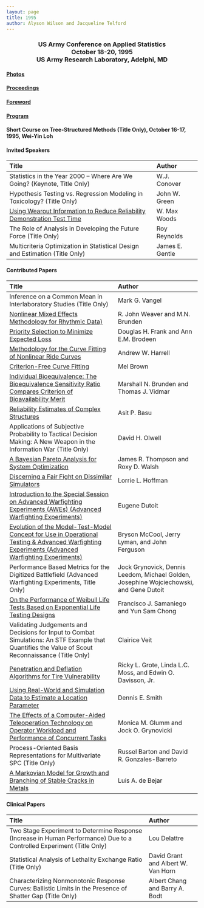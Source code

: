 ```yaml
---
layout: page
title: 1995
author: Alyson Wilson and Jacqueline Telford
---
```

<div align="center"><h3>US Army Conference on Applied Statistics<br>
October 18-20, 1995<br>
US Army Research Laboratory, Adelphi, MD</h3></div>


#### [Photos](https://alysongwilson.github.io/ACAS/DOE5/1995.pdf)

#### [Proceedings](https://alysongwilson.github.io/ACAS/DOE5/ACAS01.pdf#page=1)

#### [Foreword](https://alysongwilson.github.io/ACAS/DOE5/ACAS01.pdf#page=5)

#### [Program](https://alysongwilson.github.io/ACAS/DOE5/ACAS01.pdf#page=9)

#### Short Course on Tree-Structured Methods (Title Only), October 16-17, 1995, Wei-Yin Loh

#### Invited Speakers
| Title | Author |
| :--- | :--- |
| Statistics in the Year 2000 – Where Are We Going? (Keynote, Title Only) | W.J. Conover |
| Hypothesis Testing vs. Regression Modeling in Toxicology? (Title Only) | John W. Green |
| [Using Wearout Information to Reduce Reliability Demonstration Test Time](https://alysongwilson.github.io/ACAS/DOE5/ACAS01.pdf#page=79) | W. Max Woods |
| The Role of Analysis in Developing the Future Force (Title Only) | Roy Reynolds |
| Multicriteria Optimization in Statistical Design and Estimation (Title Only) | James E. Gentle |


#### Contributed Papers

| Title | Author |
| :--- | :--- |
| Inference on a Common Mean in Interlaboratory Studies (Title Only) | Mark G. Vangel |
| [Nonlinear Mixed Effects Methodology for Rhythmic Data)](https://alysongwilson.github.io/ACAS/DOE5/ACAS01.pdf#page=13) | R. John Weaver and M.N. Brunden |
| [Priority Selection to Minimize Expected Loss](https://alysongwilson.github.io/ACAS/DOE5/ACAS01.pdf#page=25) | Douglas H. Frank and Ann E.M. Brodeen |
| [Methodology for the Curve Fitting of Nonlinear Ride Curves](https://alysongwilson.github.io/ACAS/DOE5/ACAS01.pdf#page=33) | Andrew W. Harrell |
| [Criterion-Free Curve Fitting](https://alysongwilson.github.io/ACAS/DOE5/ACAS01.pdf#page=49) | Mel Brown |
| [Individual Bioequivalence: The Bioequivalence Sensitivity Ratio Compares Criterion of Bioavailability Merit](https://alysongwilson.github.io/ACAS/DOE5/ACAS01.pdf#page=59) | Marshall N. Brunden and Thomas J. Vidmar |
| [Reliability Estimates of Complex Structures](https://alysongwilson.github.io/ACAS/DOE5/ACAS01.pdf#page=71) | Asit P. Basu |
| Applications of Subjective Probability to Tactical Decision Making: A New Weapon in the Information War (Title Only) | David H. Olwell |
| [A Bayesian Pareto Analysis for System Optimization](https://alysongwilson.github.io/ACAS/DOE5/ACAS01.pdf#page=83) | James R. Thompson and Roxy D. Walsh |
| [Discerning a Fair Fight on Dissimilar Simulators](https://alysongwilson.github.io/ACAS/DOE5/ACAS01.pdf#page=97) | Lorrie L. Hoffman |
| [Introduction to the Special Session on Advanced Warfighting Experiments (AWEs) (Advanced Warfighting Experiments)](https://alysongwilson.github.io/ACAS/DOE5/ACAS01.pdf#page=103) | Eugene Dutoit |
| [Evolution of the Model-Test-Model Concept for Use in Operational Testing & Advanced Warfighting Experiments (Advanced Warfighting Experiments)](https://alysongwilson.github.io/ACAS/DOE5/ACAS01.pdf#page=105) | Bryson McCool, Jerry Lyman, and John Ferguson |
| Performance Based Metrics for the Digitized Battlefield (Advanced Warfighting Experiments, Title Only) | Jock Grynovick, Dennis Leedom, Michael Golden, Josephine Wojciechowski, and Gene Dutoit |
| [On the Performance of Weibull Life Tests Based on Exponential Life Testing Designs](https://alysongwilson.github.io/ACAS/DOE5/ACAS01.pdf#page=115) | Francisco J. Samaniego and Yun Sam Chong |
| Validating Judgements and Decisions for Input to Combat Simulations: An STF Example that Quantifies the Value of Scout Reconnaissance (Title Only) | Clairice Veit |
| [Penetration and Deflation Algorithms for Tire Vulnerability](https://alysongwilson.github.io/ACAS/DOE5/ACAS01.pdf#page=123) | Ricky L. Grote, Linda L.C. Moss, and Edwin O. Davisson, Jr. |
| [Using Real-World and Simulation Data to Estimate a Location Parameter](https://alysongwilson.github.io/ACAS/DOE5/ACAS01.pdf#page=133) | Dennis E. Smith |
| [The Effects of a Computer-Aided Teleoperation Technology on Operator Workload and Performance of Concurrent Tasks](https://alysongwilson.github.io/ACAS/DOE5/ACAS01.pdf#page=139) | Monica M. Glumm and Jock O. Grynovicki |
| Process-Oriented Basis Representations for Multivariate SPC (Title Only) | Russel Barton and David R. Gonzales-Barreto |
| [A Markovian Model for Growth and Branching of Stable Cracks in Metals](https://alysongwilson.github.io/ACAS/DOE5/ACAS01.pdf#page=149) | Luis A. de Bejar |


#### Clinical Papers

| Title | Author |
| :--- | :--- |
| Two Stage Experiment to Determine Response (Increase in Human Performance) Due to a Controlled Experiment (Title Only) | Lou Delattre |
| Statistical Analysis of Lethality Exchange Ratio (Title Only) | David Grant and Albert W. Van Horn |
| Characterizing Nonmonotonic Response Curves: Ballistic Limits in the Presence of Shatter Gap (Title Only) | Albert Chang and Barry A. Bodt |
